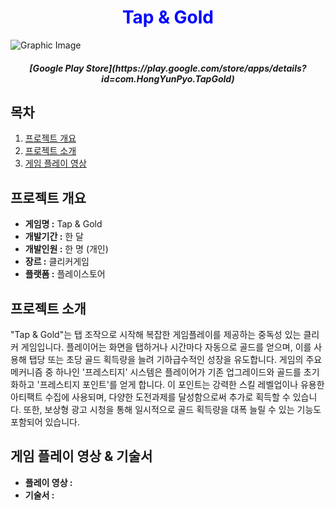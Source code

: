 <h1 align="center" style="color: blue"><b>Tap & Gold</b></h1>

![Graphic Image](https://github.com/yunpu1004/Tap_N_Gold/assets/53960432/de6cebd1-a1b3-4c56-ba01-ca90233c7181)

<h5 align="center"><b>[Google Play Store](https://play.google.com/store/apps/details?id=com.HongYunPyo.TapGold)</b></h1> 

## 목차
1. [프로젝트 개요](#프로젝트-개요)
2. [프로젝트 소개](#프로젝트-소개)
3. [게임 플레이 영상](#게임-플레이-영상)

## 프로젝트 개요
- **게임명 :** Tap & Gold
- **개발기간 :** 한 달
- **개발인원 :** 한 명 (개인)
- **장르 :** 클리커게임
- **플랫폼 :** 플레이스토어

## 프로젝트 소개
"Tap & Gold"는 탭 조작으로 시작해 복잡한 게임플레이를 제공하는 중독성 있는 클리커 게임입니다. 플레이어는 화면을 탭하거나 시간마다 자동으로 골드를 얻으며, 이를 사용해 탭당 또는 초당 골드 획득량을 늘려 기하급수적인 성장을 유도합니다. 게임의 주요 메커니즘 중 하나인 '프레스티지' 시스템은 플레이어가 기존 업그레이드와 골드를 초기화하고 '프레스티지 포인트'를 얻게 합니다. 이 포인트는 강력한 스킬 레벨업이나 유용한 아티팩트 수집에 사용되며, 다양한 도전과제를 달성함으로써 추가로 획득할 수 있습니다. 또한, 보상형 광고 시청을 통해 일시적으로 골드 획득량을 대폭 늘릴 수 있는 기능도 포함되어 있습니다.

## 게임 플레이 영상 & 기술서
- **플레이 영상 :** 
- **기술서 :** 

